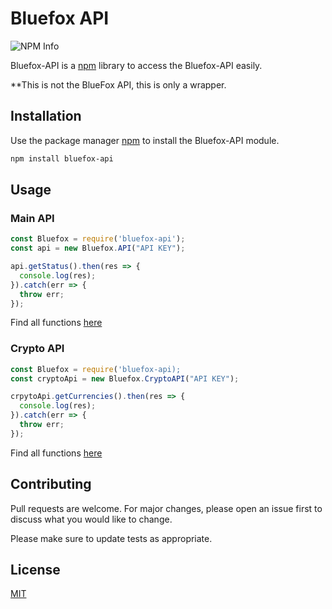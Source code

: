# Bluefox API

![NPM Info](https://nodei.co/npm/bluefox-api.png?downloads=true&stars=true)

Bluefox-API is a [npm](https://npmjs.org/) library to access the Bluefox-API easily.

**This is not the BlueFox API, this is only a wrapper.

## Installation

Use the package manager [npm](https://npmjs.org/) to install the Bluefox-API module.

```bash
npm install bluefox-api
```

## Usage

### Main API

```javascript
const Bluefox = require('bluefox-api');
const api = new Bluefox.API("API KEY");

api.getStatus().then(res => {
  console.log(res);
}).catch(err => {
  throw err;
});
```

Find all functions [here](https://github.com/SuperS123/bluefox-api/blob/main/FUNCTIONS.md#main-api)

### Crypto API
```javascript
const Bluefox = require('bluefox-api);
const cryptoApi = new Bluefox.CryptoAPI("API KEY");

crpytoApi.getCurrencies().then(res => {
  console.log(res);
}).catch(err => {
  throw err;
});
```

Find all functions [here](https://github.com/SuperS123/bluefox-api/blob/main/FUNCTIONS.md#crypto-api)

## Contributing
Pull requests are welcome. For major changes, please open an issue first to discuss what you would like to change.

Please make sure to update tests as appropriate.

## License
[MIT](https://choosealicense.com/licenses/mit/)
